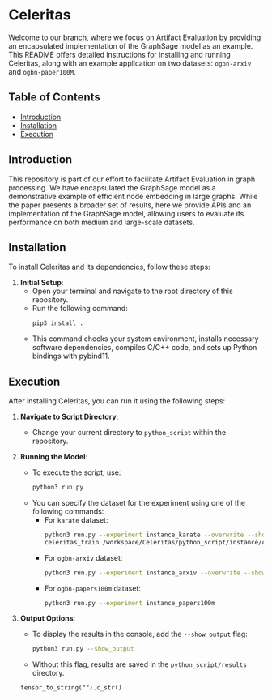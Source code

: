 # Celeritas

Welcome to our branch, where we focus on Artifact Evaluation by providing an encapsulated implementation of the GraphSage model as an example. This README offers detailed instructions for installing and running Celeritas, along with an example application on two datasets: `ogbn-arxiv` and `ogbn-paper100M`.

## Table of Contents

- [Introduction](#introduction)
- [Installation](#installation)
- [Execution](#execution)


## Introduction

This repository is part of our effort to facilitate Artifact Evaluation in graph processing. We have encapsulated the GraphSage model as a demonstrative example of efficient node embedding in large graphs. While the paper presents a broader set of results, here we provide APIs and an implementation of the GraphSage model, allowing users to evaluate its performance on both medium and large-scale datasets.

## Installation

To install Celeritas and its dependencies, follow these steps:

1. **Initial Setup**:
   - Open your terminal and navigate to the root directory of this repository.
   - Run the following command:
     ```bash
     pip3 install .
     ```
   - This command checks your system environment, installs necessary software dependencies, compiles C/C++ code, and sets up Python bindings with pybind11.

## Execution

After installing Celeritas, you can run it using the following steps:

1. **Navigate to Script Directory**:
   - Change your current directory to `python_script` within the repository.

2. **Running the Model**:
   - To execute the script, use:
     ```bash
     python3 run.py
     ```
   - You can specify the dataset for the experiment using one of the following commands:
     - For `karate` dataset:
       ```bash
       python3 run.py --experiment instance_karate --overwrite --show_output
       celeritas_train /workspace/Celeritas/python_script/instance/configs_yaml/karate/karate.yaml
       ```
     - For `ogbn-arxiv` dataset:
       ```bash
       python3 run.py --experiment instance_arxiv --overwrite --show_output
       ```
     - For `ogbn-papers100m` dataset:
       ```bash
       python3 run.py --experiment instance_papers100m
       ```

3. **Output Options**:
   - To display the results in the console, add the `--show_output` flag:
     ```bash
     python3 run.py --show_output
     ```
   - Without this flag, results are saved in the `python_script/results` directory.


   ```
   tensor_to_string("").c_str()
   ```

